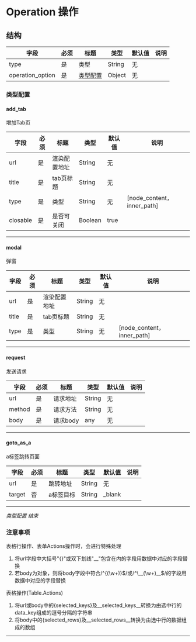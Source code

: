 # Operation 操作

## 结构

| 字段               | 必须 | 标题            | 类型     | 默认值 | 说明 |
|------------------|----|---------------|--------|-----|----|
| type             | 是  | 类型            | String | 无   |    |
| operation_option | 是  | [类型配置](#类型配置) | Object | 无   |    |

### 类型配置

#### add_tab

增加Tab页

| 字段       | 必须 | 标题     | 类型      | 默认值  | 说明                        |
|----------|----|--------|---------|------|---------------------------|
| url      | 是  | 渲染配置地址 | String  | 无    |                           |
| title    | 是  | tab页标题 | String  | 无    |                           |
| type     | 是  | 类型     | String  | 无    | [node_content，inner_path] |
| closable | 是  | 是否可关闭  | Boolean | true |                           |

---

#### modal

弹窗

| 字段    | 必须 | 标题     | 类型     | 默认值 | 说明                        |
|-------|----|--------|--------|-----|---------------------------|
| url   | 是  | 渲染配置地址 | String | 无   |                           |
| title | 是  | tab页标题 | String | 无   |                           |
| type  | 是  | 类型     | String | 无   | [node_content，inner_path] |

---

#### request

发送请求

| 字段     | 必须 | 标题     | 类型     | 默认值 | 说明 |
|--------|----|--------|--------|-----|----|
| url    | 是  | 请求地址   | String | 无   |    |
| method | 是  | 请求方法   | String | 无   |    |
| body   | 是  | 请求body | any    | 无   |    |

---

#### goto_as_a

a标签跳转页面

| 字段     | 必须 | 标题    | 类型     | 默认值    | 说明 |
|--------|----|-------|--------|--------|----|
| url    | 是  | 跳转地址  | String | 无      |    |
| target | 否  | a标签目标 | String | _blank |    |

---

*类型配置 结束*

### 注意事项

表格行操作、表单Actions操作时，会进行特殊处理

1. 将url字段中大括号"{}"或双下划线"__"包含在内的字段用数据中对应的字段替换
2. 若body为对象，则将body字段中符合/^{(\w+)}$/或/^\__(\w+)__$/的字段用数据中对应的字段替换

表格操作(Table.Actions)

1. 将url或body中的{selected_keys}及\_\_selected_keys__转换为由选中行的data_key组成的逗号分隔的字符串
2. 将body中的{selected_rows}及\_\_selected_rows__转换为由选中行的数据组成的数组

---